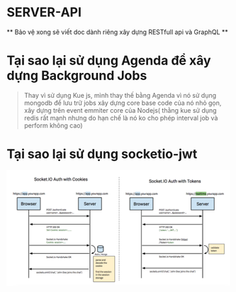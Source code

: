 # SERVER-API

** Bảo vệ xong sẽ viết doc dành riêng xây dựng RESTfull api và GraphQL **

# Tại sao lại sử dụng Agenda để xây dựng Background Jobs

> Thay vì sử dụng Kue js, mình thay thế bằng Agenda vì nó sử dụng mongodb để lưu trữ jobs xây dựng core base code của nó nhỏ gọn, xây dựng trên event emmiter core của Nodejs( thằng kue sử dụng redis rất mạnh nhưng do hạn chế là nó ko cho phép interval job và perform không cao)

# Tại sao lại sử dụng socketio-jwt
![Chứng thực Cookies và chứng thực token](https://raw.githubusercontent.com/thanhpcc96/SERVER-API/master/screenshot/socketio-jwt.png)
